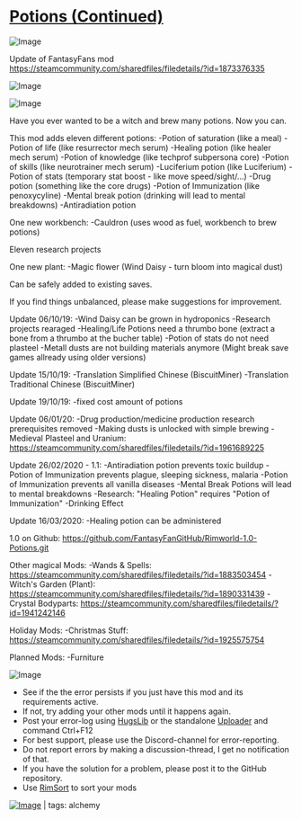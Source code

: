 # [Potions (Continued)](https://steamcommunity.com/sharedfiles/filedetails/?id=2595809112)

![Image](https://i.imgur.com/buuPQel.png)

Update of FantasyFans mod
https://steamcommunity.com/sharedfiles/filedetails/?id=1873376335

![Image](https://i.imgur.com/pufA0kM.png)
	
![Image](https://i.imgur.com/Z4GOv8H.png)

Have you ever wanted to be a witch and brew many potions. Now you can.

This mod adds eleven different potions:
-Potion of saturation (like a meal)
-Potion of life (like resurrector mech serum)
-Healing potion (like healer mech serum)
-Potion of knowledge (like techprof subpersona core)
-Potion of skills (like neurotrainer mech serum)
-Luciferium potion (like Luciferium)
-Potion of stats (temporary stat boost - like move speed/sight/...)
-Drug potion (something like the core drugs)
-Potion of Immunization (like penoxycyline)
-Mental break potion (drinking will lead to mental breakdowns)
-Antiradiation potion

One new workbench:
-Cauldron (uses wood as fuel, workbench to brew potions)

Eleven research projects

One new plant:
-Magic flower (Wind Daisy - turn bloom into magical dust)


Can be safely added to existing saves.


If you find things unbalanced, please make suggestions for improvement.

Update 06/10/19:
-Wind Daisy can be grown in hydroponics
-Research projects rearaged
-Healing/Life Potions need a thrumbo bone (extract a bone from a thrumbo at the bucher table)
-Potion of stats do not need plasteel
-Metall dusts are not building materials anymore
(Might break save games allready using older versions)

Update 15/10/19:
-Translation Simplified Chinese (BiscuitMiner)
-Translation Traditional Chinese (BiscuitMiner)

Update 19/10/19:
-fixed cost amount of potions

Update 06/01/20:
-Drug production/medicine production research prerequisites removed
-Making dusts is unlocked with simple brewing
-Medieval Plasteel and Uranium: https://steamcommunity.com/sharedfiles/filedetails/?id=1961689225

Update 26/02/2020 - 1.1:
-Antiradiation potion prevents toxic buildup
-Potion of Immunization prevents plague, sleeping sickness, malaria
-Potion of Immunization prevents all vanilla diseases
-Mental Break Potions will lead to mental breakdowns
-Research: "Healing Potion" requires "Potion of Immunization"
-Drinking Effect

Update 16/03/2020:
-Healing potion can be administered


1.0 on Github: https://github.com/FantasyFanGitHub/Rimworld-1.0-Potions.git


Other magical Mods:
-Wands &amp; Spells: https://steamcommunity.com/sharedfiles/filedetails/?id=1883503454
-Witch's Garden (Plant): https://steamcommunity.com/sharedfiles/filedetails/?id=1890331439
-Crystal Bodyparts: https://steamcommunity.com/sharedfiles/filedetails/?id=1941242146

Holiday Mods:
-Christmas Stuff: https://steamcommunity.com/sharedfiles/filedetails/?id=1925575754

Planned Mods:
-Furniture

![Image](https://i.imgur.com/PwoNOj4.png)



-  See if the the error persists if you just have this mod and its requirements active.
-  If not, try adding your other mods until it happens again.
-  Post your error-log using [HugsLib](https://steamcommunity.com/workshop/filedetails/?id=818773962) or the standalone [Uploader](https://steamcommunity.com/sharedfiles/filedetails/?id=2873415404) and command Ctrl+F12
-  For best support, please use the Discord-channel for error-reporting.
-  Do not report errors by making a discussion-thread, I get no notification of that.
-  If you have the solution for a problem, please post it to the GitHub repository.
-  Use [RimSort](https://github.com/RimSort/RimSort/releases/latest) to sort your mods

 

[![Image](https://img.shields.io/github/v/release/emipa606/Potions?label=latest%20version&style=plastic&color=9f1111&labelColor=black)](https://steamcommunity.com/sharedfiles/filedetails/changelog/2595809112) | tags:  alchemy
